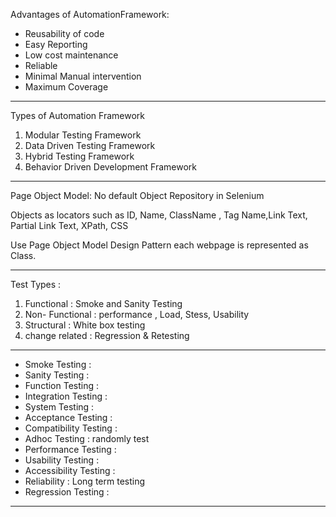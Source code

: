 Advantages of AutomationFramework:
- Reusability of code
- Easy Reporting 
- Low cost maintenance
- Reliable
- Minimal Manual intervention
- Maximum Coverage

--------------
Types of Automation Framework

1. Modular Testing Framework
2. Data Driven Testing Framework
3. Hybrid Testing Framework
4. Behavior Driven Development Framework

--------------
Page Object Model:
No default Object Repository in Selenium

Objects as locators such as ID, Name, ClassName , Tag Name,Link Text, Partial Link Text, XPath, CSS

Use Page Object Model Design Pattern each webpage is represented as Class.

--------------
Test Types :

1. Functional : Smoke  and Sanity Testing
2. Non- Functional : performance , Load, Stess, Usability
3. Structural : White box testing
4. change related : Regression & Retesting

--------------
- Smoke Testing : 
- Sanity Testing : 
- Function Testing : 
- Integration Testing : 
- System Testing : 
- Acceptance Testing : 
- Compatibility Testing : 
- Adhoc Testing : randomly test 
- Performance Testing : 
- Usability Testing : 
- Accessibility Testing : 
- Reliability : Long term testing 
- Regression Testing : 

--------------

